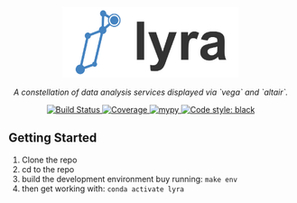 <p align="center">
	<img src="/lyra/lyra/static/lyra_logo_text.svg" height=125px alt="lyra">
</p>
<p align="center">
    <em>A constellation of data analysis services displayed via `vega` and `altair`.</em>
</p>
<p align="center">
	<a href="https://github.com/Geosyntec/lyra/actions?query=workflow%3ATest" target="_blank">
		<img src="https://github.com/geosyntec/lyra/workflows/Test/badge.svg" alt="Build Status">
	</a>
	<a href="https://codecov.io/gh/Geosyntec/lyra" target="_blank">
		<img src="https://codecov.io/gh/Geosyntec/lyra/branch/develop/graph/badge.svg" alt="Coverage">
	</a>
	<a href="http://mypy-lang.org/" target="_blank">
		<img src="http://www.mypy-lang.org/static/mypy_badge.svg" alt="mypy">
	</a>
	<a href="https://github.com/psf/black" target="_blank">
		<img src="https://img.shields.io/badge/code%20style-black-000000.svg" alt="Code style: black">
	</a>
</p>
</div>

## Getting Started

1. Clone the repo
2. cd to the repo
3. build the development environment buy running:
	`make env`
4. then get working with:
	`conda activate lyra`
